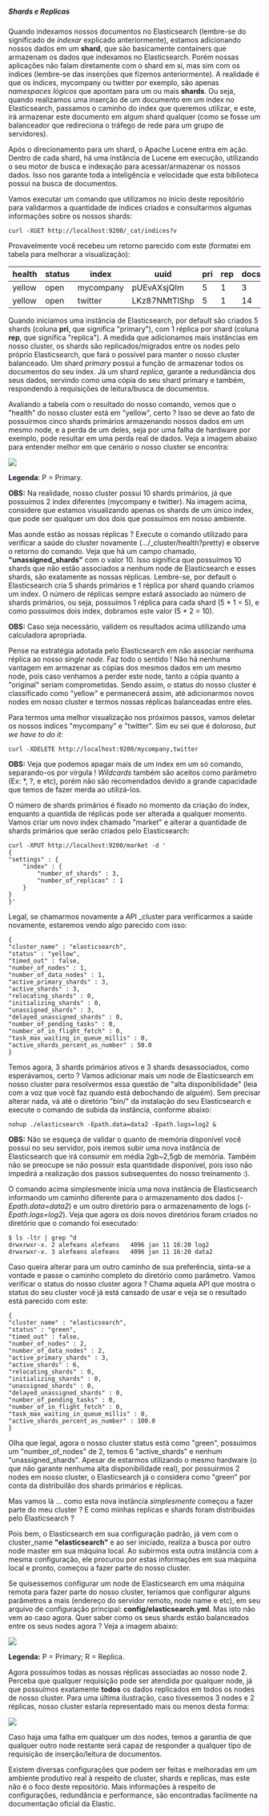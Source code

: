 ##### Shards e Replicas

Quando indexamos nossos documentos no Elasticsearch (lembre-se do significado de _indexar_ explicado anteriormente), estamos adicionando nossos dados em um __shard__, que são basicamente containers que armazenam os dados que indexamos no Elasticsearch. Porém nossas aplicações não falam diretamente com o shard em si, mas sim com os índices (lembre-se das inserções que fizemos anteriormente). A realidade é que os índices, mycompany ou twitter por exemplo, são apenas _namespaces lógicos_ que apontam para um ou mais __shards__. Ou seja, quando realizamos uma inserção de um documento em um index no Elasticsearch, passamos o caminho do index que queremos utilizar, e este, irá armazenar este documento em algum shard qualquer (como se fosse um balanceador que redireciona o tráfego de rede para um grupo de servidores).

Após o direcionamento para um shard, o Apache Lucene entra em ação. Dentro de cada shard, há uma instância de Lucene em execução, utilizando o seu motor de busca e indexação para acessar/armazenar os nossos dados. Isso nos garante toda a inteligência e velocidade que esta biblioteca possui na busca de documentos.

Vamos executar um comando que utilizamos no inicio deste repositório para validarmos a quantidade de índices criados e consultarmos algumas informações sobre os nossos shards:

```
curl -XGET http://localhost:9200/_cat/indices?v
```

Provavelmente você recebeu um retorno parecido com este (formatei em tabela para melhorar a visualização):

| health| status | index | uuid | pri | rep | docs.count| docs.deleted| store.size| pri.store.size|
| ----- |--------|----- |------|----- |--------|----- |--------|----|:------:|
|yellow | open | mycompany | pUEvAXsjQIm | 5 | 1 | 3 | 0| 17.8kb | 17.8kb |
|yellow | open | twitter | LKz87NMtTlShp | 5 | 1 | 14 | 0| 29.9kb | 29.9kb |

Quando iniciamos uma instância de Elasticsearch, por default são criados 5 shards (coluna __pri__, que significa "primary"), com 1 réplica por shard (coluna __rep__, que significa "replica"). A medida que adicionamos mais instâncias em nosso cluster, os shards são replicados/migrados entre os nodes pelo próprio Elasticsearch, que fará o possível para manter o nosso cluster balanceado. Um shard _primary_ possui a função de armazenar todos os documentos do seu index. Já um shard _replica_, garante a redundância dos seus dados, servindo como uma cópia do seu shard primary e também, respondendo à requisições de leitura/busca de documentos.

Avaliando a tabela com o resultado do nosso comando, vemos que o "health" do nosso cluster está em "yellow", certo ? Isso se deve ao fato de possuirmos cinco shards primários armazenando nossos dados em um mesmo node, e a perda de um deles, seja por uma falha de hardware por exemplo, pode resultar em uma perda real de dados. Veja a imagem abaixo para entender melhor em que cenário o nosso cluster se encontra:

![](images/five_shards.png)

__Legenda__: P = Primary.

__OBS:__ Na realidade, nosso cluster possui 10 shards primários, já que possuímos 2 index diferentes (mycompany e twitter). Na imagem acima, considere que estamos visualizando apenas os shards de um único index, que pode ser qualquer um dos dois que possuímos em nosso ambiente.

Mas aonde estão as nossas réplicas ? Execute o comando utilizado para verificar a saúde do cluster novamente (.../_cluster/health?pretty) e observe o retorno do comando. Veja que há um campo chamado, __"unassigned_shards"__ com o valor 10. Isso significa que possuímos 10 shards que não estão associados a nenhum node de Elasticsearch e esses shards, são exatamente as nossas réplicas. Lembre-se, por default o Elasticsearch cria 5 shards primários e 1 réplica por shard quando criamos um index. O número de réplicas sempre estará associado ao número de shards primários, ou seja, possuímos 1 réplica para cada shard (5 * 1 = 5), e como possuímos dois index, dobramos este valor (5 * 2 = 10).

__OBS:__ Caso seja necessário, validem os resultados acima utilizando uma calculadora apropriada.

Pense na estratégia adotada pelo Elasticsearch em não associar nenhuma réplica ao nosso _single node_. Faz todo o sentido ! Não há nenhuma vantagem em armazenar as cópias dos mesmos dados em um mesmo node, pois caso venhamos a perder este node, tanto a cópia quanto a "original" seriam comprometidas. Sendo assim, o status do nosso cluster é classificado como "yellow" e permanecerá assim, até adicionarmos novos nodes em nosso cluster e termos nossas réplicas balanceadas entre eles.

Para termos uma melhor visualização nos próximos passos, vamos deletar os nossos índices "mycompany" e "twitter". Sim eu sei que é doloroso, _but we have to do it_:

```
curl -XDELETE http://localhost:9200/mycompany,twitter
```
__OBS:__ Veja que podemos apagar mais de um index em um só comando, separando-os por vírgula ! _Wildcards_ também são aceitos como parâmetro (Ex: *, ?, e etc), porém não são recomendados devido a grande capacidade que temos de fazer merda ao utilizá-los.

O número de shards primários é fixado no momento da criação do index, enquanto a quantida de réplicas pode ser alterada a qualquer momento. Vamos criar um novo index chamado "market" e alterar a quantidade de shards primários que serão criados pelo Elasticsearch:

```
curl -XPUT http://localhost:9200/market -d '
{
"settings" : {
    "index" : {
        "number_of_shards" : 3,
        "number_of_replicas" : 1
    }
}
}'
```

Legal, se chamarmos novamente a API _cluster para verificarmos a saúde novamente, estaremos vendo algo parecido com isso:

```
{
"cluster_name" : "elasticsearch",
"status" : "yellow",
"timed_out" : false,
"number_of_nodes" : 1,
"number_of_data_nodes" : 1,
"active_primary_shards" : 3,
"active_shards" : 3,
"relocating_shards" : 0,
"initializing_shards" : 0,
"unassigned_shards" : 3,
"delayed_unassigned_shards" : 0,
"number_of_pending_tasks" : 0,
"number_of_in_flight_fetch" : 0,
"task_max_waiting_in_queue_millis" : 0,
"active_shards_percent_as_number" : 50.0
}
```

Temos agora, 3 shards primários ativos e 3 shards desassociados, como esperávamos,  certo ? Vamos adicionar mais um node de Elasticsearch em nosso cluster para resolvermos essa questão de "alta disponibilidade" (leia com a voz que você faz quando está debochando de alguém). Sem precisar alterar nada, vá até o diretório "bin/" da instalação do seu Elasticsearch e execute o comando de subida da instância, conforme abaixo:

```
nohup ./elasticsearch -Epath.data=data2 -Epath.logs=log2 &
```
__OBS:__ Não se esqueça de validar o quanto de memória disponível você possui no seu servidor, pois iremos subir uma nova instância de Elasticsearch que irá consumir em média 2gb~2,5gb de memória. Também não se preocupe se não possuir esta quantidade disponível, pois isso não impedirá a realização dos passos subsequentes do nosso treinamento :).

O comando acima simplesmente inicia uma nova instância de Elasticsearch informando  um caminho diferente para o armazenamento dos dados (_-Epath.data=data2_) e um outro diretório para o armazenamento de logs (_-Epath.logs=log2_). Veja que agora os dois novos diretórios foram criados no diretório que o comando foi executado:

```
$ ls -ltr | grep ^d
drwxrwxr-x. 2 alefeans alefeans   4096 jan 11 16:20 log2
drwxrwxr-x. 3 alefeans alefeans   4096 jan 11 16:20 data2
```
Caso queira alterar para um outro caminho de sua preferência, sinta-se a vontade e passe o caminho completo do diretório como parâmetro. Vamos verificar o status do nosso cluster agora ? Chama aquela API que mostra o status do seu cluster você já está cansado de usar e veja se o resultado está parecido com este:

```
{
"cluster_name" : "elasticsearch",
"status" : "green",
"timed_out" : false,
"number_of_nodes" : 2,
"number_of_data_nodes" : 2,
"active_primary_shards" : 3,
"active_shards" : 6,
"relocating_shards" : 0,
"initializing_shards" : 0,
"unassigned_shards" : 0,
"delayed_unassigned_shards" : 0,
"number_of_pending_tasks" : 0,
"number_of_in_flight_fetch" : 0,
"task_max_waiting_in_queue_millis" : 0,
"active_shards_percent_as_number" : 100.0
}
```

Olha que legal, agora o nosso cluster status está como "green", possuimos um "number_of_nodes" de 2, temos 6 "active_shards" e nenhum "unassigned_shards". Apesar de estarmos utilizando o mesmo hardware (o que não garante nenhuma alta disponibilidade real), por possuirmos 2 nodes em nosso cluster, o Elasticsearch já o considera como "green" por conta da distribuilão dos shards primários e réplicas.

Mas vamos lá ... como esta nova instância _simplesmente_ começou a fazer parte do meu cluster ? E como minhas replicas e shards foram distribuidas pelo Elasticsearch ?

Pois bem, o Elasticsearch em sua configuração padrão, já vem com o cluster_name __"elasticsearch"__ e ao ser iniciado, realiza a busca por outro node master em sua máquina local. Ao subirmos esta outra instância com a mesma configuração, ele procurou por estas informações em sua máquina local e pronto, começou a fazer parte do nosso cluster.

Se quisessemos configurar um node de Elasticsearch em uma máquina remota para fazer parte do nosso cluster, teríamos que configurar alguns parâmetros a mais (endereço do servidor remoto, node name e etc), em seu arquivo de configuração principal: **config/elasticsearch.yml**. Mas isto não vem ao caso agora. Quer saber como os seus shards estão balanceados entre os seus nodes agora ? Veja a imagem abaixo:

![](images/two_nodes.png)

__Legenda:__ P = Primary; R = Replica.

Agora possuímos todas as nossas réplicas associadas ao nosso node 2. Perceba que qualquer requisição pode ser atendida por qualquer node, já que possuímos exatamente __todos__ os dados replicados em todos os nodes de nosso cluster. Para uma última ilustração, caso tivessemos 3 nodes e 2 réplicas, nosso cluster estaria representado mais ou menos desta forma:

![](images/three_nodes.png)


Caso haja uma falha em qualquer um dos nodes, temos a garantia de que qualquer outro node restante será capaz de responder a qualquer tipo de requisição de inserção/leitura de documentos.

Existem diversas configurações que podem ser feitas e melhoradas em um ambiente produtivo real à respeito de cluster, shards e replicas, mas este não é o foco deste repositório. Mais informações à respeito de configurações, redundância e performance, são encontradas facilmente na documentação oficial da Elastic.
